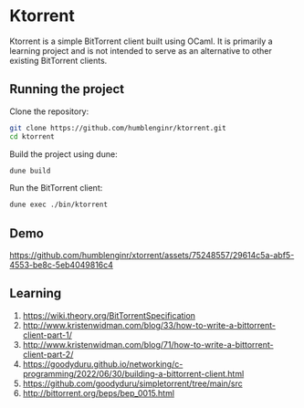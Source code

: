 # Ktorrent

Ktorrent is a simple BitTorrent client built using OCaml. It is primarily a learning project and is not intended to serve as an alternative to other existing BitTorrent clients.

## Running the project

Clone the repository:

```bash
git clone https://github.com/humblenginr/ktorrent.git
cd ktorrent
```

Build the project using dune:

```bash
dune build
```

Run the BitTorrent client:

```bash
dune exec ./bin/ktorrent
```

## Demo

https://github.com/humblenginr/xtorrent/assets/75248557/29614c5a-abf5-4553-be8c-5eb4049816c4

## Learning

1. https://wiki.theory.org/BitTorrentSpecification
2. http://www.kristenwidman.com/blog/33/how-to-write-a-bittorrent-client-part-1/
3. http://www.kristenwidman.com/blog/71/how-to-write-a-bittorrent-client-part-2/
4. https://goodyduru.github.io/networking/c-programming/2022/06/30/building-a-bittorrent-client.html
5. https://github.com/goodyduru/simpletorrent/tree/main/src
6. http://bittorrent.org/beps/bep_0015.html
